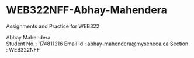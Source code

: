 # WEB322NFF-Abhay-Mahendera
Assignments and Practice for WEB322

Abhay Mahendera           
Student No. : 174811216
Email Id : abhay-mahendera@myseneca.ca
Section : WEB322NFF                     
